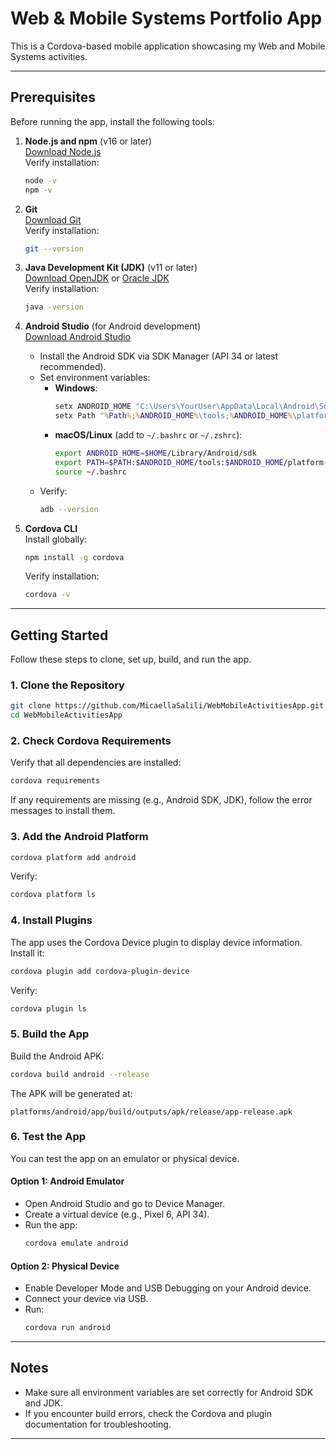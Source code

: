 # Web & Mobile Systems Portfolio App

This is a Cordova-based mobile application showcasing my Web and Mobile Systems activities. 

---

## Prerequisites

Before running the app, install the following tools:

1. **Node.js and npm** (v16 or later)  
   [Download Node.js](https://nodejs.org/)  
   Verify installation:
   ```bash
   node -v
   npm -v
   ```

2. **Git**  
   [Download Git](https://git-scm.com/)  
   Verify installation:
   ```bash
   git --version
   ```

3. **Java Development Kit (JDK)** (v11 or later)  
   [Download OpenJDK](https://adoptium.net/) or [Oracle JDK](https://www.oracle.com/java/)  
   Verify installation:
   ```bash
   java -version
   ```

4. **Android Studio** (for Android development)  
   [Download Android Studio](https://developer.android.com/studio)  
   - Install the Android SDK via SDK Manager (API 34 or latest recommended).
   - Set environment variables:
     - **Windows**:
       ```cmd
       setx ANDROID_HOME "C:\Users\YourUser\AppData\Local\Android\Sdk"
       setx Path "%Path%;%ANDROID_HOME%\tools;%ANDROID_HOME%\platform-tools;%ANDROID_HOME%\build-tools"
       ```
     - **macOS/Linux** (add to `~/.bashrc` or `~/.zshrc`):
       ```bash
       export ANDROID_HOME=$HOME/Library/Android/sdk
       export PATH=$PATH:$ANDROID_HOME/tools:$ANDROID_HOME/platform-tools:$ANDROID_HOME/build-tools
       source ~/.bashrc
       ```
   - Verify:
     ```bash
     adb --version
     ```

5. **Cordova CLI**  
   Install globally:
   ```bash
   npm install -g cordova
   ```
   Verify installation:
   ```bash
   cordova -v
   ```

---

## Getting Started

Follow these steps to clone, set up, build, and run the app.

### 1. Clone the Repository

```bash
git clone https://github.com/MicaellaSalili/WebMobileActivitiesApp.git
cd WebMobileActivitiesApp
```

### 2. Check Cordova Requirements

Verify that all dependencies are installed:
```bash
cordova requirements
```
If any requirements are missing (e.g., Android SDK, JDK), follow the error messages to install them.

### 3. Add the Android Platform

```bash
cordova platform add android
```
Verify:
```bash
cordova platform ls
```

### 4. Install Plugins

The app uses the Cordova Device plugin to display device information. Install it:
```bash
cordova plugin add cordova-plugin-device
```
Verify:
```bash
cordova plugin ls
```

### 5. Build the App

Build the Android APK:
```bash
cordova build android --release
```
The APK will be generated at:
```
platforms/android/app/build/outputs/apk/release/app-release.apk
```

### 6. Test the App

You can test the app on an emulator or physical device.

#### Option 1: Android Emulator

- Open Android Studio and go to Device Manager.
- Create a virtual device (e.g., Pixel 6, API 34).
- Run the app:
  ```bash
  cordova emulate android
  ```

#### Option 2: Physical Device

- Enable Developer Mode and USB Debugging on your Android device.
- Connect your device via USB.
- Run:
  ```bash
  cordova run android
  ```

---

## Notes

- Make sure all environment variables are set correctly for Android SDK and JDK.
- If you encounter build errors, check the Cordova and plugin documentation for troubleshooting.

---